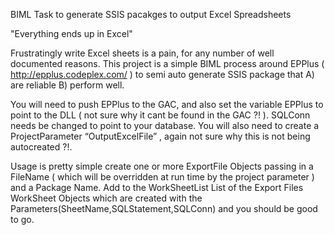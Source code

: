 BIML Task to generate SSIS pacakges to output Excel Spreadsheets

"Everything ends up in Excel"  

Frustratingly write Excel sheets is a pain, for any number of well documented reasons.  This project is a simple BIML process around EPPlus ( http://epplus.codeplex.com/ ) to semi auto generate SSIS package that A) are reliable B) perform well.

You will need to push EPPlus to the GAC, and also set the variable EPPlus to point to the DLL ( not sure why it cant be found in the GAC ?! ).
SQLConn needs be changed to point to your database.
You will also need to create a ProjectParameter “OutputExcelFile” , again not sure why this is not being autocreated ?!.

Usage is pretty simple create one or more ExportFile Objects passing in a FileName ( which will be overridden at run time by the project parameter ) and a Package Name.
Add to the WorkSheetList List of the Export Files WorkSheet Objects which are created with the Parameters(SheetName,SQLStatement,SQLConn) and you should be good to go.


